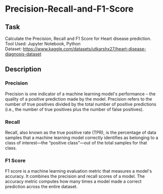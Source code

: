 # Precision-Recall-and-F1-Score
## Task 
Calculate the Precision, Recall and F1 Score for Heart disease prediction.</br>
Tool Used: Jupyter Notebook, Python</br>
Dataset: https://www.kaggle.com/datasets/utkarshx27/heart-disease-diagnosis-dataset

## Description
### Precision
Precision is one indicator of a machine learning model's performance – the quality of a positive prediction made by the model. Precision refers to the number of true positives divided by the total number of positive predictions (i.e., the number of true positives plus the number of false positives).
### Recall
Recall, also known as the true positive rate (TPR), is the percentage of data samples that a machine learning model correctly identifies as belonging to a class of interest—the “positive class”—out of the total samples for that class.
### F1 Score
F1 score is a machine learning evaluation metric that measures a model's accuracy. It combines the precision and recall scores of a model. The accuracy metric computes how many times a model made a correct prediction across the entire dataset.

